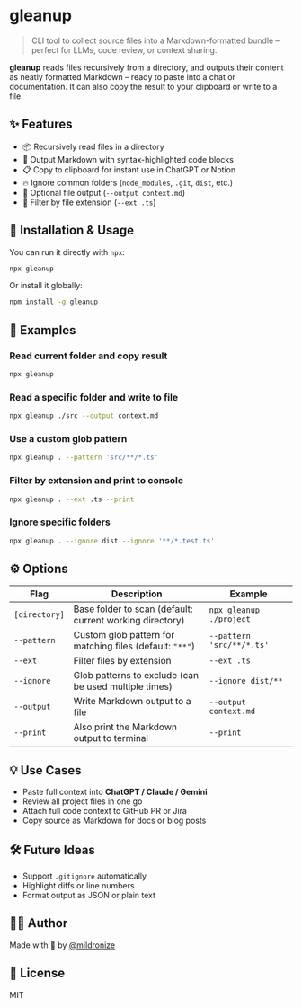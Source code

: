 # gleanup

> CLI tool to collect source files into a Markdown-formatted bundle – perfect for LLMs, code review, or context sharing.

**gleanup** reads files recursively from a directory, and outputs their content as neatly formatted Markdown – ready to paste into a chat or documentation. It can also copy the result to your clipboard or write to a file.

## ✨ Features

- 📦 Recursively read files in a directory
- 📝 Output Markdown with syntax-highlighted code blocks
- 📋 Copy to clipboard for instant use in ChatGPT or Notion
- 🔥 Ignore common folders (`node_modules`, `.git`, `dist`, etc.)
- 🧾 Optional file output (`--output context.md`)
- 🎯 Filter by file extension (`--ext .ts`)

## 🧪 Installation & Usage

You can run it directly with `npx`:

```bash
npx gleanup
````

Or install it globally:

```bash
npm install -g gleanup
```

## 🚀 Examples

### Read current folder and copy result

```bash
npx gleanup
```

### Read a specific folder and write to file

```bash
npx gleanup ./src --output context.md
```

### Use a custom glob pattern

```bash
npx gleanup . --pattern 'src/**/*.ts'
```

### Filter by extension and print to console

```bash
npx gleanup . --ext .ts --print
```

### Ignore specific folders

```bash
npx gleanup . --ignore dist --ignore '**/*.test.ts'
```
## ⚙️ Options

| Flag          | Description                                              | Example                   |
| ------------- | -------------------------------------------------------- | ------------------------- |
| `[directory]` | Base folder to scan (default: current working directory) | `npx gleanup ./project`   |
| `--pattern`   | Custom glob pattern for matching files (default: `"**"`) | `--pattern 'src/**/*.ts'` |
| `--ext`       | Filter files by extension                                | `--ext .ts`               |
| `--ignore`    | Glob patterns to exclude (can be used multiple times)    | `--ignore dist/**`        |
| `--output`    | Write Markdown output to a file                          | `--output context.md`     |
| `--print`     | Also print the Markdown output to terminal               | `--print`                 |

## 💡 Use Cases

* Paste full context into **ChatGPT / Claude / Gemini**
* Review all project files in one go
* Attach full code context to GitHub PR or Jira
* Copy source as Markdown for docs or blog posts

## 🛠️ Future Ideas

* Support `.gitignore` automatically
* Highlight diffs or line numbers
* Format output as JSON or plain text

## 🧙‍♂️ Author

Made with 💛 by [@mildronize](https://github.com/mildronize)

## 🧾 License

MIT

